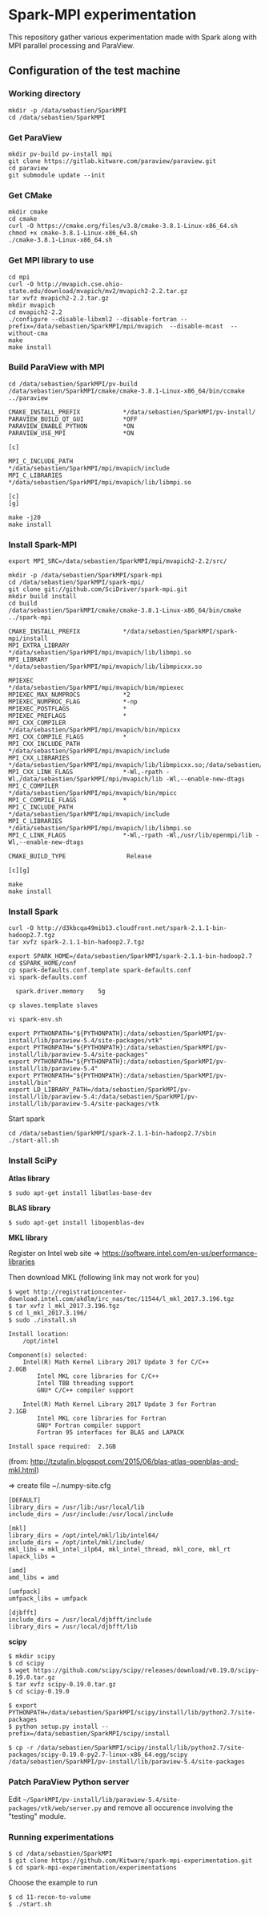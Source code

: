 # Spark-MPI experimentation

This repository gather various experimentation made with Spark along with MPI parallel processing and ParaView.

## Configuration of the test machine

### Working directory

```
mkdir -p /data/sebastien/SparkMPI
cd /data/sebastien/SparkMPI
```

### Get ParaView

```
mkdir pv-build pv-install mpi
git clone https://gitlab.kitware.com/paraview/paraview.git
cd paraview
git submodule update --init
```

### Get CMake

```
mkdir cmake
cd cmake
curl -O https://cmake.org/files/v3.8/cmake-3.8.1-Linux-x86_64.sh
chmod +x cmake-3.8.1-Linux-x86_64.sh
./cmake-3.8.1-Linux-x86_64.sh
```

### Get MPI library to use

```
cd mpi
curl -O http://mvapich.cse.ohio-state.edu/download/mvapich/mv2/mvapich2-2.2.tar.gz
tar xvfz mvapich2-2.2.tar.gz
mkdir mvapich
cd mvapich2-2.2
./configure --disable-libxml2 --disable-fortran --prefix=/data/sebastien/SparkMPI/mpi/mvapich  --disable-mcast  --without-cma
make
make install
```

### Build ParaView with MPI

```
cd /data/sebastien/SparkMPI/pv-build
/data/sebastien/SparkMPI/cmake/cmake-3.8.1-Linux-x86_64/bin/ccmake ../paraview

CMAKE_INSTALL_PREFIX            */data/sebastien/SparkMPI/pv-install/
PARAVIEW_BUILD_QT_GUI           *OFF
PARAVIEW_ENABLE_PYTHON          *ON
PARAVIEW_USE_MPI                *ON

[c]

MPI_C_INCLUDE_PATH              */data/sebastien/SparkMPI/mpi/mvapich/include
MPI_C_LIBRARIES                 */data/sebastien/SparkMPI/mpi/mvapich/lib/libmpi.so

[c]
[g]

make -j20
make install
```

### Install Spark-MPI

```
export MPI_SRC=/data/sebastien/SparkMPI/mpi/mvapich2-2.2/src/

mkdir -p /data/sebastien/SparkMPI/spark-mpi
cd /data/sebastien/SparkMPI/spark-mpi/
git clone git://github.com/SciDriver/spark-mpi.git
mkdir build install
cd build
/data/sebastien/SparkMPI/cmake/cmake-3.8.1-Linux-x86_64/bin/cmake ../spark-mpi

CMAKE_INSTALL_PREFIX            */data/sebastien/SparkMPI/spark-mpi/install
MPI_EXTRA_LIBRARY               */data/sebastien/SparkMPI/mpi/mvapich/lib/libmpi.so
MPI_LIBRARY                     */data/sebastien/SparkMPI/mpi/mvapich/lib/libmpicxx.so

MPIEXEC                         */data/sebastien/SparkMPI/mpi/mvapich/bim/mpiexec
MPIEXEC_MAX_NUMPROCS            *2
MPIEXEC_NUMPROC_FLAG            *-np
MPIEXEC_POSTFLAGS               *
MPIEXEC_PREFLAGS                *
MPI_CXX_COMPILER                */data/sebastien/SparkMPI/mpi/mvapich/bin/mpicxx
MPI_CXX_COMPILE_FLAGS           *
MPI_CXX_INCLUDE_PATH            */data/sebastien/SparkMPI/mpi/mvapich/include
MPI_CXX_LIBRARIES               */data/sebastien/SparkMPI/mpi/mvapich/lib/libmpicxx.so;/data/sebastien/SparkMPI/mpi/mvapich/lib/libmpi.so
MPI_CXX_LINK_FLAGS              *-Wl,-rpath -Wl,/data/sebastien/SparkMPI/mpi/mvapich/lib -Wl,--enable-new-dtags
MPI_C_COMPILER                  */data/sebastien/SparkMPI/mpi/mvapich/bin/mpicc
MPI_C_COMPILE_FLAGS             *
MPI_C_INCLUDE_PATH              */data/sebastien/SparkMPI/mpi/mvapich/include
MPI_C_LIBRARIES                 */data/sebastien/SparkMPI/mpi/mvapich/lib/libmpi.so
MPI_C_LINK_FLAGS                *-Wl,-rpath -Wl,/usr/lib/openmpi/lib -Wl,--enable-new-dtags

CMAKE_BUILD_TYPE                 Release

[c][g]

make
make install
```

### Install Spark

```
curl -O http://d3kbcqa49mib13.cloudfront.net/spark-2.1.1-bin-hadoop2.7.tgz
tar xvfz spark-2.1.1-bin-hadoop2.7.tgz

export SPARK_HOME=/data/sebastien/SparkMPI/spark-2.1.1-bin-hadoop2.7
cd $SPARK_HOME/conf
cp spark-defaults.conf.template spark-defaults.conf
vi spark-defaults.conf

  spark.driver.memory    5g

cp slaves.template slaves

vi spark-env.sh

export PYTHONPATH="${PYTHONPATH}:/data/sebastien/SparkMPI/pv-install/lib/paraview-5.4/site-packages/vtk"
export PYTHONPATH="${PYTHONPATH}:/data/sebastien/SparkMPI/pv-install/lib/paraview-5.4/site-packages"
export PYTHONPATH="${PYTHONPATH}:/data/sebastien/SparkMPI/pv-install/lib/paraview-5.4"
export PYTHONPATH="${PYTHONPATH}:/data/sebastien/SparkMPI/pv-install/bin"
export LD_LIBRARY_PATH=/data/sebastien/SparkMPI/pv-install/lib/paraview-5.4:/data/sebastien/SparkMPI/pv-install/lib/paraview-5.4/site-packages/vtk
```

Start spark

```
cd /data/sebastien/SparkMPI/spark-2.1.1-bin-hadoop2.7/sbin
./start-all.sh
```

### Install SciPy

__Atlas library__

```
$ sudo apt-get install libatlas-base-dev
```

__BLAS library__

```
$ sudo apt-get install libopenblas-dev
```

__MKL library__

Register on Intel web site
=> https://software.intel.com/en-us/performance-libraries

Then download MKL (following link may not work for you)

```
$ wget http://registrationcenter-download.intel.com/akdlm/irc_nas/tec/11544/l_mkl_2017.3.196.tgz
$ tar xvfz l_mkl_2017.3.196.tgz
$ cd l_mkl_2017.3.196/
$ sudo ./install.sh
```

```
Install location:
    /opt/intel

Component(s) selected:
    Intel(R) Math Kernel Library 2017 Update 3 for C/C++                   2.0GB
        Intel MKL core libraries for C/C++
        Intel TBB threading support
        GNU* C/C++ compiler support

    Intel(R) Math Kernel Library 2017 Update 3 for Fortran                 2.1GB
        Intel MKL core libraries for Fortran
        GNU* Fortran compiler support
        Fortran 95 interfaces for BLAS and LAPACK

Install space required:  2.3GB
```

(from: http://tzutalin.blogspot.com/2015/06/blas-atlas-openblas-and-mkl.html)

=> create file ~/.numpy-site.cfg

```
[DEFAULT]
library_dirs = /usr/lib:/usr/local/lib
include_dirs = /usr/include:/usr/local/include

[mkl]
library_dirs = /opt/intel/mkl/lib/intel64/
include_dirs = /opt/intel/mkl/include/
mkl_libs = mkl_intel_ilp64, mkl_intel_thread, mkl_core, mkl_rt
lapack_libs =

[amd]
amd_libs = amd

[umfpack]
umfpack_libs = umfpack

[djbfft]
include_dirs = /usr/local/djbfft/include
library_dirs = /usr/local/djbfft/lib
```

__scipy__

```
$ mkdir scipy
$ cd scipy
$ wget https://github.com/scipy/scipy/releases/download/v0.19.0/scipy-0.19.0.tar.gz
$ tar xvfz scipy-0.19.0.tar.gz
$ cd scipy-0.19.0

$ export PYTHONPATH=/data/sebastien/SparkMPI/scipy/install/lib/python2.7/site-packages
$ python setup.py install --prefix=/data/sebastien/SparkMPI/scipy/install

$ cp -r /data/sebastien/SparkMPI/scipy/install/lib/python2.7/site-packages/scipy-0.19.0-py2.7-linux-x86_64.egg/scipy /data/sebastien/SparkMPI/pv-install/lib/paraview-5.4/site-packages
```

### Patch ParaView Python server

Edit `~/SparkMPI/pv-install/lib/paraview-5.4/site-packages/vtk/web/server.py` and remove all occurence involving the "testing" module.

### Running experimentations

```
$ cd /data/sebastien/SparkMPI
$ git clone https://github.com/Kitware/spark-mpi-experimentation.git
$ cd spark-mpi-experimentation/experimentations
```

Choose the example to run

```
$ cd 11-recon-to-volume
$ ./start.sh
```